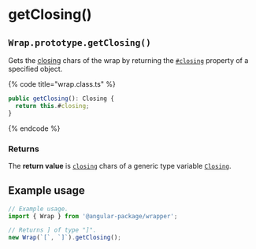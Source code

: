 # getClosing()

## `Wrap.prototype.getClosing()`

Gets the [closing](../../../getting-started/basic-concepts.md#closing) chars of the wrap by returning the [`#closing`](../../properties/closing.md) property of a specified object.

{% code title="wrap.class.ts" %}
```typescript
public getClosing(): Closing {
  return this.#closing;
}
```
{% endcode %}

### Returns

The **return value** is [`closing`](../../accessors/closing.md) chars of a generic type variable [`Closing`](../../generic-type-variables.md#wrap-closing).

## Example usage

```typescript
// Example usage.
import { Wrap } from '@angular-package/wrapper';

// Returns ] of type "]".
new Wrap(`[`, `]`).getClosing();
```

